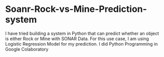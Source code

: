 # Soanr-Rock-vs-Mine-Prediction-system
I have tried building a system in Python that can predict whether an object is either Rock or Mine with SONAR Data. For this use case, I am using Logistic Regression Model for my prediction.  I did Python Programming in Google Colaboratory
